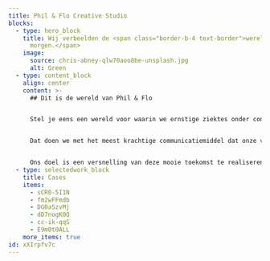 ```yaml
---
title: Phil & Flo Creative Studio
blocks:
  - type: hero_block
    title: Wij verbeelden de <span class="border-b-4 text-border">wereld van
      morgen.</span>
    image:
      source: chris-abney-qlw70aoo8be-unsplash.jpg
      alt: Green
  - type: content_block
    align: center
    content: >-
      ## Dit is de wereld van Phil & Flo


      Stel je eens een wereld voor waarin we ernstige ziektes onder controle hebben, waarin we schone lucht ademen en dat alle kinderen veilig naar school kunnen. Klinkt dat niet goed? Wij vinden van wel. En om dit te bereiken zetten we nu de stappen die nodig zijn. Wij helpen bedrijven in innovatieve sectoren, in de zorg, in het onderwijs, in de duurzame energie en in de duurzame food sector om hun verhaal bekend te maken onder het grote publiek.


      Dat doen we met het meest krachtige communicatiemiddel dat onze voorouders al gebruikten: visualisatie. Vroeger met grotschilderingen en nu met waanzinnige 3D animaties en video’s. 


      Ons doel is een versnelling van deze mooie toekomst te realiseren door jouw ideeën te verbeelden. Wij verbeelden de wereld van morgen. Wat doe jij voor de wereld van morgen?
  - type: selectedwork_block
    title: Cases
    items:
      - sCR0-5I1N
      - fm2wFFmdb
      - DG0aSzvMj
      - dD7nogK0Q
      - cc-ik-qqS
      - E9m0t0ALL
    more_items: true
id: xXIrpfv7c
---
```

